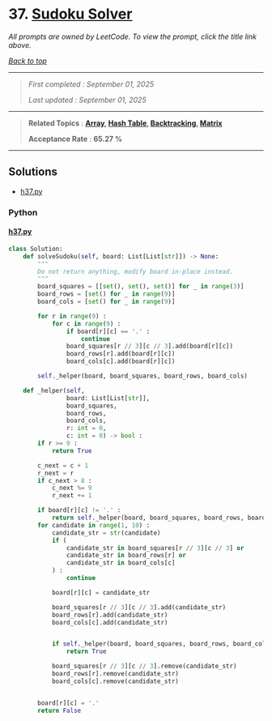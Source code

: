 # 37. [Sudoku Solver](<https://leetcode.com/problems/sudoku-solver>)

*All prompts are owned by LeetCode. To view the prompt, click the title link above.*

*[Back to top](<../README.md>)*

------

> *First completed : September 01, 2025*
>
> *Last updated : September 01, 2025*

------

> **Related Topics** : **[Array](<by_topic/Array.md>), [Hash Table](<by_topic/Hash Table.md>), [Backtracking](<by_topic/Backtracking.md>), [Matrix](<by_topic/Matrix.md>)**
>
> **Acceptance Rate** : **65.27 %**

------

## Solutions

- [h37.py](<../my-submissions/h37.py>)
### Python
#### [h37.py](<../my-submissions/h37.py>)
```Python
class Solution:
    def solveSudoku(self, board: List[List[str]]) -> None:
        """
        Do not return anything, modify board in-place instead.
        """
        board_squares = [[set(), set(), set()] for _ in range(3)]
        board_rows = [set() for _ in range(9)]
        board_cols = [set() for _ in range(9)]

        for r in range(9) :
            for c in range(9) :
                if board[r][c] == '.' :
                    continue
                board_squares[r // 3][c // 3].add(board[r][c])
                board_rows[r].add(board[r][c])
                board_cols[c].add(board[r][c])

        self._helper(board, board_squares, board_rows, board_cols)

    def _helper(self, 
                board: List[List[str]], 
                board_squares, 
                board_rows, 
                board_cols, 
                r: int = 0, 
                c: int = 0) -> bool :
        if r >= 9 :
            return True

        c_next = c + 1
        r_next = r
        if c_next > 8 :
            c_next %= 9
            r_next += 1

        if board[r][c] != '.' :
            return self._helper(board, board_squares, board_rows, board_cols, r_next, c_next)
        for candidate in range(1, 10) :
            candidate_str = str(candidate)
            if (
                candidate_str in board_squares[r // 3][c // 3] or
                candidate_str in board_rows[r] or
                candidate_str in board_cols[c]
            ) :
                continue

            board[r][c] = candidate_str

            board_squares[r // 3][c // 3].add(candidate_str)
            board_rows[r].add(candidate_str)
            board_cols[c].add(candidate_str)


            if self._helper(board, board_squares, board_rows, board_cols, r_next, c_next) :
                return True

            board_squares[r // 3][c // 3].remove(candidate_str)
            board_rows[r].remove(candidate_str)
            board_cols[c].remove(candidate_str)


        board[r][c] = '.'
        return False
```

